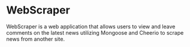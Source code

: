 # WebScraper
WebScraper is a web application that allows users to view and leave comments on the latest news utilizing Mongoose and Cheerio to scrape news from another site.
